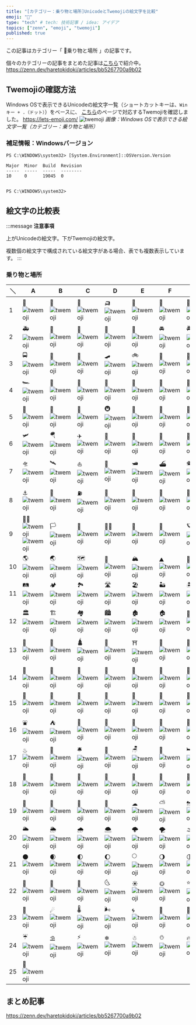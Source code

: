 ```yaml
---
title: "[カテゴリー：乗り物と場所]UnicodeとTwemojiの絵文字を比較"
emoji: "🚗"
type: "tech" # tech: 技術記事 / idea: アイデア
topics: ["zenn", "emoji", "twemoji"]
published: true
---
```

この記事はカテゴリー「 🚗乗り物と場所 」の記事です。

個々のカテゴリーの記事をまとめた記事は[こちら](https://zenn.dev/haretokidoki/articles/bb5267700a9b02)で紹介中。
https://zenn.dev/haretokidoki/articles/bb5267700a9b02

## Twemojiの確認方法

Windows OSで表示できるUnicodeの絵文字一覧（ショートカットキーは、`Winキー + .（ドット）`）をベースに、
[こちら](https://lets-emoji.com/)のページで対応するTwemojiを確認しました。
https://lets-emoji.com/
![twemoji](https://storage.googleapis.com/zenn-user-upload/4b5392a3e4c5-20230517.png)
*画像：Windows OSで表示できる絵文字一覧（カテゴリー：乗り物と場所）*

### 補足情報：Windowsバージョン

```powershell:Windows10 Pro
PS C:\WINDOWS\system32> [System.Environment]::OSVersion.Version

Major  Minor  Build  Revision
-----  -----  -----  --------
10     0      19045  0


PS C:\WINDOWS\system32>
```

## 絵文字の比較表

:::message
**注意事項**

上がUnicodeの絵文字。下がTwemojiの絵文字。

複数個の絵文字で構成されている絵文字がある場合、表でも複数表示しています。
:::

### 乗り物と場所

| ＼ | A | B | C | D | E | F | G | H |
| ----- | ----- | ----- | ----- | ----- | ----- | ----- | ----- | ----- |
| 1 | 🚗 ![twemoji](https://twemoji.maxcdn.com/v/14.0.2/72x72/1f697.png) | 🚓 ![twemoji](https://twemoji.maxcdn.com/v/14.0.2/72x72/1f693.png) | 🚕 ![twemoji](https://twemoji.maxcdn.com/v/14.0.2/72x72/1f695.png) | 🛺 ![twemoji](https://twemoji.maxcdn.com/v/14.0.2/72x72/1f6fa.png) | 🚙 ![twemoji](https://twemoji.maxcdn.com/v/14.0.2/72x72/1f699.png) | 🚌 ![twemoji](https://twemoji.maxcdn.com/v/14.0.2/72x72/1f68c.png) | 🚐 ![twemoji](https://twemoji.maxcdn.com/v/14.0.2/72x72/1f690.png) | 🚎 ![twemoji](https://twemoji.maxcdn.com/v/14.0.2/72x72/1f68e.png) |
| 2 | 🚑 ![twemoji](https://twemoji.maxcdn.com/v/14.0.2/72x72/1f691.png) | 🚒 ![twemoji](https://twemoji.maxcdn.com/v/14.0.2/72x72/1f692.png) | 🚚 ![twemoji](https://twemoji.maxcdn.com/v/14.0.2/72x72/1f69a.png) | 🚛 ![twemoji](https://twemoji.maxcdn.com/v/14.0.2/72x72/1f69b.png) | 🚜 ![twemoji](https://twemoji.maxcdn.com/v/14.0.2/72x72/1f69c.png) | 🚘 ![twemoji](https://twemoji.maxcdn.com/v/14.0.2/72x72/1f698.png) | 🚔 ![twemoji](https://twemoji.maxcdn.com/v/14.0.2/72x72/1f694.png) | 🚖 ![twemoji](https://twemoji.maxcdn.com/v/14.0.2/72x72/1f696.png) |
| 3 | 🚍 ![twemoji](https://twemoji.maxcdn.com/v/14.0.2/72x72/1f68d.png) | 🦽 ![twemoji](https://twemoji.maxcdn.com/v/14.0.2/72x72/1f9bd.png) | 🦼 ![twemoji](https://twemoji.maxcdn.com/v/14.0.2/72x72/1f9bc.png) | 🛹 ![twemoji](https://twemoji.maxcdn.com/v/14.0.2/72x72/1f6f9.png) | 🚲 ![twemoji](https://twemoji.maxcdn.com/v/14.0.2/72x72/1f6b2.png) | 🛴 ![twemoji](https://twemoji.maxcdn.com/v/14.0.2/72x72/1f6f4.png) | 🛵 ![twemoji](https://twemoji.maxcdn.com/v/14.0.2/72x72/1f6f5.png) | 🏍 ![twemoji](https://twemoji.maxcdn.com/v/14.0.2/72x72/1f3cd.png) |
| 4 | 🏎 ![twemoji](https://twemoji.maxcdn.com/v/14.0.2/72x72/1f3ce.png) | 🚄 ![twemoji](https://twemoji.maxcdn.com/v/14.0.2/72x72/1f684.png) | 🚅 ![twemoji](https://twemoji.maxcdn.com/v/14.0.2/72x72/1f685.png) | 🚈 ![twemoji](https://twemoji.maxcdn.com/v/14.0.2/72x72/1f688.png) | 🚝 ![twemoji](https://twemoji.maxcdn.com/v/14.0.2/72x72/1f69d.png) | 🚞 ![twemoji](https://twemoji.maxcdn.com/v/14.0.2/72x72/1f69e.png) | 🚃 ![twemoji](https://twemoji.maxcdn.com/v/14.0.2/72x72/1f683.png) | 🚋 ![twemoji](https://twemoji.maxcdn.com/v/14.0.2/72x72/1f68b.png) |
| 5 | 🚆 ![twemoji](https://twemoji.maxcdn.com/v/14.0.2/72x72/1f686.png) | 🚉 ![twemoji](https://twemoji.maxcdn.com/v/14.0.2/72x72/1f689.png) | 🚊 ![twemoji](https://twemoji.maxcdn.com/v/14.0.2/72x72/1f68a.png) | 🚇 ![twemoji](https://twemoji.maxcdn.com/v/14.0.2/72x72/1f687.png) | 🚟 ![twemoji](https://twemoji.maxcdn.com/v/14.0.2/72x72/1f69f.png) | 🚠 ![twemoji](https://twemoji.maxcdn.com/v/14.0.2/72x72/1f6a0.png) | 🚡 ![twemoji](https://twemoji.maxcdn.com/v/14.0.2/72x72/1f6a1.png) | 🚂 ![twemoji](https://twemoji.maxcdn.com/v/14.0.2/72x72/1f682.png) |
| 6 | 🛩 ![twemoji](https://twemoji.maxcdn.com/v/14.0.2/72x72/1f6e9.png) | 🪂 ![twemoji](https://twemoji.maxcdn.com/v/14.0.2/72x72/1fa82.png) | ✈ ![twemoji](https://twemoji.maxcdn.com/v/14.0.2/72x72/2708.png) | 🛫 ![twemoji](https://twemoji.maxcdn.com/v/14.0.2/72x72/1f6eb.png) | 🛬 ![twemoji](https://twemoji.maxcdn.com/v/14.0.2/72x72/1f6ec.png) | 💺 ![twemoji](https://twemoji.maxcdn.com/v/14.0.2/72x72/1f4ba.png) | 🚁 ![twemoji](https://twemoji.maxcdn.com/v/14.0.2/72x72/1f681.png) | 🚀 ![twemoji](https://twemoji.maxcdn.com/v/14.0.2/72x72/1f680.png) |
| 7 | 🛸 ![twemoji](https://twemoji.maxcdn.com/v/14.0.2/72x72/1f6f8.png) | 🛰 ![twemoji](https://twemoji.maxcdn.com/v/14.0.2/72x72/1f6f0.png) | ⛵ ![twemoji](https://twemoji.maxcdn.com/v/14.0.2/72x72/26f5.png) | 🚤 ![twemoji](https://twemoji.maxcdn.com/v/14.0.2/72x72/1f6a4.png) | 🛥 ![twemoji](https://twemoji.maxcdn.com/v/14.0.2/72x72/1f6e5.png) | ⛴ ![twemoji](https://twemoji.maxcdn.com/v/14.0.2/72x72/26f4.png) | 🛳 ![twemoji](https://twemoji.maxcdn.com/v/14.0.2/72x72/1f6f3.png) | 🚢 ![twemoji](https://twemoji.maxcdn.com/v/14.0.2/72x72/1f6a2.png) |
| 8 | ⚓ ![twemoji](https://twemoji.maxcdn.com/v/14.0.2/72x72/2693.png) | 🚏 ![twemoji](https://twemoji.maxcdn.com/v/14.0.2/72x72/1f68f.png) | ⛽ ![twemoji](https://twemoji.maxcdn.com/v/14.0.2/72x72/26fd.png) | 🚨 ![twemoji](https://twemoji.maxcdn.com/v/14.0.2/72x72/1f6a8.png) | 🚥 ![twemoji](https://twemoji.maxcdn.com/v/14.0.2/72x72/1f6a5.png) | 🚦 ![twemoji](https://twemoji.maxcdn.com/v/14.0.2/72x72/1f6a6.png) | 🚧 ![twemoji](https://twemoji.maxcdn.com/v/14.0.2/72x72/1f6a7.png) | 🏁 ![twemoji](https://twemoji.maxcdn.com/v/14.0.2/72x72/1f3c1.png) |
| 9 | 🏳‍🌈 ![twemoji](https://twemoji.maxcdn.com/v/14.0.2/72x72/1f3f3.png) ![twemoji](https://twemoji.maxcdn.com/v/14.0.2/72x72/1f308.png) | 🏳 ![twemoji](https://twemoji.maxcdn.com/v/14.0.2/72x72/1f3f3.png) | 🏴 ![twemoji](https://twemoji.maxcdn.com/v/14.0.2/72x72/1f3f4.png) | 🏴‍☠️ ![twemoji](https://twemoji.maxcdn.com/v/14.0.2/72x72/1f3f4-200d-2620-fe0f.png) | 🚩 ![twemoji](https://twemoji.maxcdn.com/v/14.0.2/72x72/1f6a9.png) | 🌌 ![twemoji](https://twemoji.maxcdn.com/v/14.0.2/72x72/1f30c.png) | 🪐 ![twemoji](https://twemoji.maxcdn.com/v/14.0.2/72x72/1fa90.png) | 🌍 ![twemoji](https://twemoji.maxcdn.com/v/14.0.2/72x72/1f30d.png) |
| 10 | 🌎 ![twemoji](https://twemoji.maxcdn.com/v/14.0.2/72x72/1f30e.png) | 🌏 ![twemoji](https://twemoji.maxcdn.com/v/14.0.2/72x72/1f30f.png) | 🗺 ![twemoji](https://twemoji.maxcdn.com/v/14.0.2/72x72/1f5fa.png) | 🧭 ![twemoji](https://twemoji.maxcdn.com/v/14.0.2/72x72/1f9ed.png) | 🏔 ![twemoji](https://twemoji.maxcdn.com/v/14.0.2/72x72/1f3d4.png) | ⛰ ![twemoji](https://twemoji.maxcdn.com/v/14.0.2/72x72/26f0.png) | 🌋 ![twemoji](https://twemoji.maxcdn.com/v/14.0.2/72x72/1f30b.png) | 🗻 ![twemoji](https://twemoji.maxcdn.com/v/14.0.2/72x72/1f5fb.png) |
| 11 | 🛤 ![twemoji](https://twemoji.maxcdn.com/v/14.0.2/72x72/1f6e4.png) | 🏕 ![twemoji](https://twemoji.maxcdn.com/v/14.0.2/72x72/1f3d5.png) | 🏞 ![twemoji](https://twemoji.maxcdn.com/v/14.0.2/72x72/1f3de.png) | 🛣 ![twemoji](https://twemoji.maxcdn.com/v/14.0.2/72x72/1f6e3.png) | 🏖 ![twemoji](https://twemoji.maxcdn.com/v/14.0.2/72x72/1f3d6.png) | 🏜 ![twemoji](https://twemoji.maxcdn.com/v/14.0.2/72x72/1f3dc.png) | 🏝 ![twemoji](https://twemoji.maxcdn.com/v/14.0.2/72x72/1f3dd.png) | 🏟 ![twemoji](https://twemoji.maxcdn.com/v/14.0.2/72x72/1f3df.png) |
| 12 | 🏛 ![twemoji](https://twemoji.maxcdn.com/v/14.0.2/72x72/1f3db.png) | 🏗 ![twemoji](https://twemoji.maxcdn.com/v/14.0.2/72x72/1f3d7.png) | 🏘 ![twemoji](https://twemoji.maxcdn.com/v/14.0.2/72x72/1f3d8.png) | 🏙 ![twemoji](https://twemoji.maxcdn.com/v/14.0.2/72x72/1f3d9.png) | 🏚 ![twemoji](https://twemoji.maxcdn.com/v/14.0.2/72x72/1f3da.png) | 🏠 ![twemoji](https://twemoji.maxcdn.com/v/14.0.2/72x72/1f3e0.png) | 🏡 ![twemoji](https://twemoji.maxcdn.com/v/14.0.2/72x72/1f3e1.png) | ⛪ ![twemoji](https://twemoji.maxcdn.com/v/14.0.2/72x72/26ea.png) |
| 13 | 🕋 ![twemoji](https://twemoji.maxcdn.com/v/14.0.2/72x72/1f54b.png) | 🕌 ![twemoji](https://twemoji.maxcdn.com/v/14.0.2/72x72/1f54c.png) | 🛕 ![twemoji](https://twemoji.maxcdn.com/v/14.0.2/72x72/1f6d5.png) | 🕍 ![twemoji](https://twemoji.maxcdn.com/v/14.0.2/72x72/1f54d.png) | ⛩ ![twemoji](https://twemoji.maxcdn.com/v/14.0.2/72x72/26e9.png) | 🏢 ![twemoji](https://twemoji.maxcdn.com/v/14.0.2/72x72/1f3e2.png) | 🏣 ![twemoji](https://twemoji.maxcdn.com/v/14.0.2/72x72/1f3e3.png) | 🏤 ![twemoji](https://twemoji.maxcdn.com/v/14.0.2/72x72/1f3e4.png) |
| 14 | 🏥 ![twemoji](https://twemoji.maxcdn.com/v/14.0.2/72x72/1f3e5.png) | 🏦 ![twemoji](https://twemoji.maxcdn.com/v/14.0.2/72x72/1f3e6.png) | 🏨 ![twemoji](https://twemoji.maxcdn.com/v/14.0.2/72x72/1f3e8.png) | 🏩 ![twemoji](https://twemoji.maxcdn.com/v/14.0.2/72x72/1f3e9.png) | 🏪 ![twemoji](https://twemoji.maxcdn.com/v/14.0.2/72x72/1f3ea.png) | 🏫 ![twemoji](https://twemoji.maxcdn.com/v/14.0.2/72x72/1f3eb.png) | 🏬 ![twemoji](https://twemoji.maxcdn.com/v/14.0.2/72x72/1f3ec.png) | 🏭 ![twemoji](https://twemoji.maxcdn.com/v/14.0.2/72x72/1f3ed.png) |
| 15 | 🏯 ![twemoji](https://twemoji.maxcdn.com/v/14.0.2/72x72/1f3ef.png) | 🏰 ![twemoji](https://twemoji.maxcdn.com/v/14.0.2/72x72/1f3f0.png) | 💒 ![twemoji](https://twemoji.maxcdn.com/v/14.0.2/72x72/1f492.png) | 🗼 ![twemoji](https://twemoji.maxcdn.com/v/14.0.2/72x72/1f5fc.png) | 🌉 ![twemoji](https://twemoji.maxcdn.com/v/14.0.2/72x72/1f309.png) | 🗽 ![twemoji](https://twemoji.maxcdn.com/v/14.0.2/72x72/1f5fd.png) | 🗾 ![twemoji](https://twemoji.maxcdn.com/v/14.0.2/72x72/1f5fe.png) | 🎌 ![twemoji](https://twemoji.maxcdn.com/v/14.0.2/72x72/1f38c.png) |
| 16 | ⛲ ![twemoji](https://twemoji.maxcdn.com/v/14.0.2/72x72/26f2.png) | ⛺ ![twemoji](https://twemoji.maxcdn.com/v/14.0.2/72x72/26fa.png) | 🌁 ![twemoji](https://twemoji.maxcdn.com/v/14.0.2/72x72/1f301.png) | 🌃 ![twemoji](https://twemoji.maxcdn.com/v/14.0.2/72x72/1f303.png) | 🌄 ![twemoji](https://twemoji.maxcdn.com/v/14.0.2/72x72/1f304.png) | 🌅 ![twemoji](https://twemoji.maxcdn.com/v/14.0.2/72x72/1f305.png) | 🌆 ![twemoji](https://twemoji.maxcdn.com/v/14.0.2/72x72/1f306.png) | 🌇 ![twemoji](https://twemoji.maxcdn.com/v/14.0.2/72x72/1f307.png) |
| 17 | ♨ ![twemoji](https://twemoji.maxcdn.com/v/14.0.2/72x72/2668.png) | 💈 ![twemoji](https://twemoji.maxcdn.com/v/14.0.2/72x72/1f488.png) | 🛎 ![twemoji](https://twemoji.maxcdn.com/v/14.0.2/72x72/1f6ce.png) | 🧳 ![twemoji](https://twemoji.maxcdn.com/v/14.0.2/72x72/1f9f3.png) | 🪑 ![twemoji](https://twemoji.maxcdn.com/v/14.0.2/72x72/1fa91.png) | 🚪 ![twemoji](https://twemoji.maxcdn.com/v/14.0.2/72x72/1f6aa.png) | 🛏 ![twemoji](https://twemoji.maxcdn.com/v/14.0.2/72x72/1f6cf.png) | 🛋 ![twemoji](https://twemoji.maxcdn.com/v/14.0.2/72x72/1f6cb.png) |
| 18 | 🚽 ![twemoji](https://twemoji.maxcdn.com/v/14.0.2/72x72/1f6bd.png) | 🧻 ![twemoji](https://twemoji.maxcdn.com/v/14.0.2/72x72/1f9fb.png) | 🚿 ![twemoji](https://twemoji.maxcdn.com/v/14.0.2/72x72/1f6bf.png) | 🛁 ![twemoji](https://twemoji.maxcdn.com/v/14.0.2/72x72/1f6c1.png) | 🧼 ![twemoji](https://twemoji.maxcdn.com/v/14.0.2/72x72/1f9fc.png) | 🧽 ![twemoji](https://twemoji.maxcdn.com/v/14.0.2/72x72/1f9fd.png) | 🧴 ![twemoji](https://twemoji.maxcdn.com/v/14.0.2/72x72/1f9f4.png) | 🪒 ![twemoji](https://twemoji.maxcdn.com/v/14.0.2/72x72/1fa92.png) |
| 19 | 🧷 ![twemoji](https://twemoji.maxcdn.com/v/14.0.2/72x72/1f9f7.png) | 🧹 ![twemoji](https://twemoji.maxcdn.com/v/14.0.2/72x72/1f9f9.png) | 🧺 ![twemoji](https://twemoji.maxcdn.com/v/14.0.2/72x72/1f9fa.png) | 🧯 ![twemoji](https://twemoji.maxcdn.com/v/14.0.2/72x72/1f9ef.png) | ☁ ![twemoji](https://twemoji.maxcdn.com/v/14.0.2/72x72/2601.png) | ⛅ ![twemoji](https://twemoji.maxcdn.com/v/14.0.2/72x72/26c5.png) | ⛈ ![twemoji](https://twemoji.maxcdn.com/v/14.0.2/72x72/26c8.png) | 🌤 ![twemoji](https://twemoji.maxcdn.com/v/14.0.2/72x72/1f324.png) |
| 20 | 🌥 ![twemoji](https://twemoji.maxcdn.com/v/14.0.2/72x72/1f325.png) | 🌦 ![twemoji](https://twemoji.maxcdn.com/v/14.0.2/72x72/1f326.png) | 🌧 ![twemoji](https://twemoji.maxcdn.com/v/14.0.2/72x72/1f327.png) | 🌨 ![twemoji](https://twemoji.maxcdn.com/v/14.0.2/72x72/1f328.png) | 🌩 ![twemoji](https://twemoji.maxcdn.com/v/14.0.2/72x72/1f329.png) | 🌪 ![twemoji](https://twemoji.maxcdn.com/v/14.0.2/72x72/1f32a.png) | 🌫 ![twemoji](https://twemoji.maxcdn.com/v/14.0.2/72x72/1f32b.png) | 🌝 ![twemoji](https://twemoji.maxcdn.com/v/14.0.2/72x72/1f31d.png) |
| 21 | 🌑 ![twemoji](https://twemoji.maxcdn.com/v/14.0.2/72x72/1f311.png) | 🌒 ![twemoji](https://twemoji.maxcdn.com/v/14.0.2/72x72/1f312.png) | 🌓 ![twemoji](https://twemoji.maxcdn.com/v/14.0.2/72x72/1f313.png) | 🌔 ![twemoji](https://twemoji.maxcdn.com/v/14.0.2/72x72/1f314.png) | 🌕 ![twemoji](https://twemoji.maxcdn.com/v/14.0.2/72x72/1f315.png) | 🌖 ![twemoji](https://twemoji.maxcdn.com/v/14.0.2/72x72/1f316.png) | 🌗 ![twemoji](https://twemoji.maxcdn.com/v/14.0.2/72x72/1f317.png) | 🌘 ![twemoji](https://twemoji.maxcdn.com/v/14.0.2/72x72/1f318.png) |
| 22 | 🌙 ![twemoji](https://twemoji.maxcdn.com/v/14.0.2/72x72/1f319.png) | 🌚 ![twemoji](https://twemoji.maxcdn.com/v/14.0.2/72x72/1f31a.png) | 🌛 ![twemoji](https://twemoji.maxcdn.com/v/14.0.2/72x72/1f31b.png) | 🌜 ![twemoji](https://twemoji.maxcdn.com/v/14.0.2/72x72/1f31c.png) | ☀ ![twemoji](https://twemoji.maxcdn.com/v/14.0.2/72x72/2600.png) | 🌞 ![twemoji](https://twemoji.maxcdn.com/v/14.0.2/72x72/1f31e.png) | ⭐ ![twemoji](https://twemoji.maxcdn.com/v/14.0.2/72x72/2b50.png) | 🌟 ![twemoji](https://twemoji.maxcdn.com/v/14.0.2/72x72/1f31f.png) |
| 23 | 🌠 ![twemoji](https://twemoji.maxcdn.com/v/14.0.2/72x72/1f320.png) | ☄ ![twemoji](https://twemoji.maxcdn.com/v/14.0.2/72x72/2604.png) | 🌡 ![twemoji](https://twemoji.maxcdn.com/v/14.0.2/72x72/1f321.png) | 🌬 ![twemoji](https://twemoji.maxcdn.com/v/14.0.2/72x72/1f32c.png) | 🌀 ![twemoji](https://twemoji.maxcdn.com/v/14.0.2/72x72/1f300.png) | 🌈 ![twemoji](https://twemoji.maxcdn.com/v/14.0.2/72x72/1f308.png) | 🌂 ![twemoji](https://twemoji.maxcdn.com/v/14.0.2/72x72/1f302.png) | ☂ ![twemoji](https://twemoji.maxcdn.com/v/14.0.2/72x72/2602.png) |
| 24 | ☔ ![twemoji](https://twemoji.maxcdn.com/v/14.0.2/72x72/2614.png) | ⛱ ![twemoji](https://twemoji.maxcdn.com/v/14.0.2/72x72/26f1.png) | ⚡ ![twemoji](https://twemoji.maxcdn.com/v/14.0.2/72x72/26a1.png) | ❄ ![twemoji](https://twemoji.maxcdn.com/v/14.0.2/72x72/2744.png) | ☃ ![twemoji](https://twemoji.maxcdn.com/v/14.0.2/72x72/2603.png) | ⛄ ![twemoji](https://twemoji.maxcdn.com/v/14.0.2/72x72/26c4.png) | 🔥 ![twemoji](https://twemoji.maxcdn.com/v/14.0.2/72x72/1f525.png) | 💧 ![twemoji](https://twemoji.maxcdn.com/v/14.0.2/72x72/1f4a7.png) |
| 25 | 🌊 ![twemoji](https://twemoji.maxcdn.com/v/14.0.2/72x72/1f30a.png) |  |  |  |  |  |  |  |

## まとめ記事

https://zenn.dev/haretokidoki/articles/bb5267700a9b02
